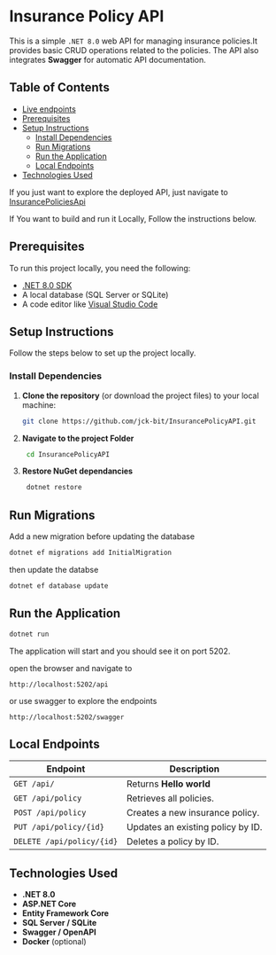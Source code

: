 # Insurance Policy API

This is a simple `.NET 8.0` web API for managing insurance policies.It  provides basic CRUD operations related to the policies. The API also integrates **Swagger** for automatic API documentation.

## Table of Contents
- [Live endpoints](#Enpoints)
- [Prerequisites](#prerequisites)
- [Setup Instructions](#setup-instructions)
  - [Install Dependencies](#install-dependencies)
  - [Run Migrations](#run-migrations)
  - [Run the Application](#run-the-application)
  - [Local Endpoints](#local-endpoints)
- [Technologies Used](#technologies-used)

If you just want to explore the deployed API, just navigate to [InsurancePoliciesApi](https://insurance-policy-api-cfcthsfqene7azbp.canadacentral-01.azurewebsites.net/swagger)


If You want to build and run it Locally, Follow the instructions below.
## Prerequisites

To run this project locally, you need the following:

- [.NET 8.0 SDK](https://dotnet.microsoft.com/download/dotnet) 
- A local database (SQL Server or SQLite)
- A code editor like [Visual Studio Code](https://code.visualstudio.com/)

## Setup Instructions

Follow the steps below to set up the project locally.

### Install Dependencies

1. **Clone the repository** (or download the project files) to your local machine:

   ```bash
   git clone https://github.com/jck-bit/InsurancePolicyAPI.git
   ```

2. **Navigate to the project Folder**
    
    ```bash
     cd InsurancePolicyAPI
     ```
3. **Restore NuGet dependancies**
   ```bash
    dotnet restore
   ```

## Run Migrations

Add a new migration before updating the database

```bash
dotnet ef migrations add InitialMigration
```
then update the databse
```bash
dotnet ef database update
```
## Run the Application

```bash
dotnet run
```

The application will start and you should see it on port 5202. 

open the browser and navigate to 

``http://localhost:5202/api``

or use swagger to explore the  endpoints

`http://localhost:5202/swagger`

 ## Local Endpoints


| Endpoint             | Description                                                         |
| -------------------- | -------------------------------------------------------------------|
| `GET /api/`          |  Returns **Hello world**
| `GET /api/policy`    | Retrieves all policies.                                            |
| `POST /api/policy`   | Creates a new insurance policy.                                    |
| `PUT /api/policy/{id}`|Updates an existing policy by ID.                                  |
| `DELETE /api/policy/{id}`   | Deletes a policy by ID.                                     |


## Technologies Used

- **.NET 8.0**
- **ASP.NET Core**
- **Entity Framework Core**
- **SQL Server / SQLite**
- **Swagger / OpenAPI**
- **Docker** (optional)
